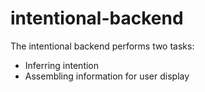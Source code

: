 intentional-backend
===================

The intentional backend performs two tasks:
  - Inferring intention
  - Assembling information for user display
